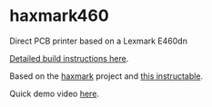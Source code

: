 # haxmark460
Direct PCB printer based on a Lexmark E460dn

[Detailed build instructions here](https://hackaday.io/project/171775-haxmark460-home-pcb-printer). 

Based on the [haxmark](https://github.com/fruchti/haxmark) project and [this instructable](https://www.instructables.com/Modification-of-the-Lexmark-E260-Laser-Printer-for/).

Quick demo video [here](https://www.youtube.com/watch?v=Cp2N5aJ5IuY).

